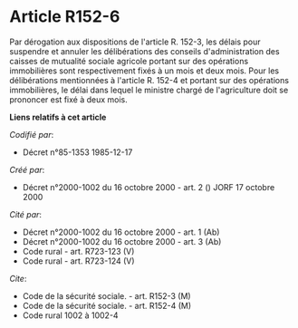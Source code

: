 # Article R152-6

Par dérogation aux dispositions de l'article R. 152-3, les délais pour suspendre et annuler les délibérations des conseils
d'administration des caisses de mutualité sociale agricole portant sur des opérations immobilières sont respectivement fixés
à un mois et deux mois. Pour les délibérations mentionnées à l'article R. 152-4 et portant sur des opérations immobilières,
le délai dans lequel le ministre chargé de l'agriculture doit se prononcer est fixé à deux mois.

**Liens relatifs à cet article**

_Codifié par_:

  - Décret n°85-1353 1985-12-17

_Créé par_:

  - Décret n°2000-1002 du 16 octobre 2000 - art. 2 () JORF 17 octobre 2000

_Cité par_:

  - Décret n°2000-1002 du 16 octobre 2000 - art. 1 (Ab)
  - Décret n°2000-1002 du 16 octobre 2000 - art. 3 (Ab)
  - Code rural - art. R723-123 (V)
  - Code rural - art. R723-124 (V)

_Cite_:

  - Code de la sécurité sociale. - art. R152-3 (M)
  - Code de la sécurité sociale. - art. R152-4 (M)
  - Code rural 1002 à 1002-4
